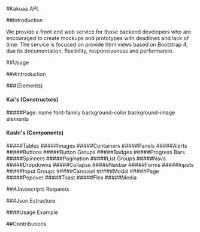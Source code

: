 #Kakuaa API.

##Introduction

We provide a front end web service for those backend developers 
who are encouraged to create mockups and prototypes with deadlines 
and lack of time. 
The service is focused on provide html views based on Bootstrap 4, 
due its documentation, flexibility, responsiveness and performance.

##Usage

###Introduction

###(Elements)

#### Kai's (Constructors)

#####Page:
    name
    font-family
    background-color
    background-image
    elements

#### Kashi's (Components)

#####Tables
#####Images
#####Containers
#####Panels
#####Alerts
#####Buttons
#####Button Groups
#####Badges
#####Progress Bars
#####Spinners
#####Pagination
#####List Groups
#####Navs
#####Dropdowns
#####Collapse
#####Navbar
#####Forms
#####Inputs
#####Input Groups
#####Carousel
#####Modal
#####Page
#####Popover
#####Toast
#####Flex
#####Media

###Javascripts Requests

###Json Estructure

####Usage Example

##Contributions

